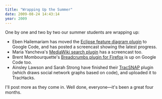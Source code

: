 ```yaml
---
title: "Wrapping Up the Summer"
date: 2009-08-24 14:43:14
year: 2009
---
```

One by one and two by two our summer students are wrapping up:
<ul>
  <li>Eben Hailemariam has moved the <a href="http://code.google.com/p/featdiag/">Eclipse feature diagram plugin</a> to Google Code, and has posted a screencast showing the latest progress.</li>
  <li>Maria Yancheva's <a href="http://abelian-grape.blogspot.com/2009/08/demo-server-screencast-poster.html">MediaWiki search plugin</a> has a screencast too.</li>
  <li>Brent Mombourquette's <a href="http://climatetooldev.blogspot.com/2009/08/google-code-page.html">Breadcrumbs plugin for Firefox</a> is up on Google Code too.</li>
  <li>Ainsley Lawson and Sarah Strong have finished their <a href="http://individual.utoronto.ca/ainsley/2009/08/wrapping-up.html">TracSNAP</a> plugin (which draws social network graphs based on code), and uploaded it to TracHacks.</li>
</ul>
I'll post more as they come in. Well done, everyone—it's been a great four months.

